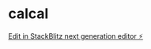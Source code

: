 # calcal

[Edit in StackBlitz next generation editor ⚡️](https://stackblitz.com/~/github.com/hotwellkz/calcal)
